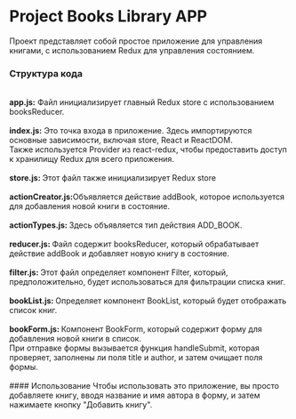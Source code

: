 # Project Books Library APP
Проект представляет собой простое приложение для управления книгами, с использованием Redux для управления состоянием.
### Структура кода<br>
<br>
<strong>app.js:</strong> Файл инициализирует главный Redux store с использованием booksReducer.<br>
<br>
<strong>index.js:</strong> Это точка входа в приложение. Здесь импортируются основные зависимости, включая store, React и ReactDOM.<br>
Также используется Provider из react-redux, чтобы предоставить доступ к хранилищу Redux для всего приложения.<br>
<br>
<strong>store.js: </strong> Этот файл также инициализирует Redux store<br>
<br>
<strong>actionCreator.js:</strong>Объявляется действие addBook, которое используется для добавления новой книги в состояние.<br>
<br>
<strong>actionTypes.js: </strong> Здесь объявляется тип действия ADD_BOOK.<br>
<br>
<strong>reducer.js: </strong> Файл содержит booksReducer, который обрабатывает действие addBook и добавляет новую книгу в состояние.<br>
<br>
<strong>filter.js: </strong> Этот файл определяет компонент Filter, который, предположительно, будет использоваться для фильтрации списка книг.<br>
<br>
<strong>bookList.js: </strong> Определяет компонент BookList, который будет отображать список книг.<br>
<br>
<strong>bookForm.js: </strong> Компонент BookForm, который содержит форму для добавления новой книги в список. <br>При отправке формы вызывается функция handleSubmit, которая проверяет, заполнены ли поля title и author, и затем очищает поля формы.<br>
<br>
#### Использование
Чтобы использовать это приложение, вы просто добавляете книгу, вводя название и имя автора в форму, и затем нажимаете кнопку "Добавить книгу".
